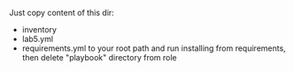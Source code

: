 Just copy content of this dir:
- inventory
- lab5.yml
- requirements.yml
to your root path and run installing from requirements, then delete "playbook" directory from role